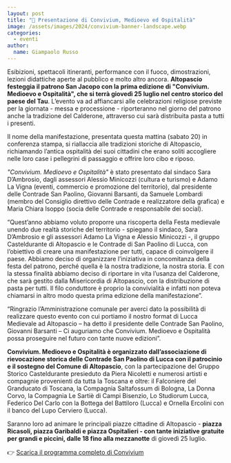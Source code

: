 ```yaml
---
layout: post
title: "🎪 Presentazione di Convivium, Medioevo ed Ospitalità"
image: /assets/images/2024/convivium-banner-landscape.webp
categories: 
  - eventi
author:
  name: Giampaolo Russo
---
```


Esibizioni, spettacoli itineranti, performance con il fuoco, dimostrazioni, lezioni didattiche aperte al pubblico e molto altro ancora. **Altopascio festeggia il patrono San Jacopo con la prima edizione di "Convivium. Medioevo e Ospitalità", che si terrà giovedì 25 luglio nel centro storico del paese del Tau**. L’evento va ad affiancarsi alle celebrazioni religiose previste per la giornata - messa e processione - riporteranno nel giorno del patrono anche la tradizione del Calderone, attraverso cui sarà distribuita pasta a tutti i presenti.

<!-- more -->

Il nome della manifestazione, presentata questa mattina (sabato 20) in conferenza stampa, si riallaccia alle tradizioni storiche di Altopascio, richiamando l’antica ospitalità dei suoi cittadini che erano soliti accogliere nelle loro case i pellegrini di passaggio e offrire loro cibo e riposo.

*"Convivium. Medioevo e Ospitalità"* è stato presentato dal sindaco Sara D’Ambrosio, dagli  assessori Alessio Minicozzi (cultura e turismo) e Adamo La Vigna (eventi, commercio e promozione del territorio), dal presidente delle Contrade San Paolino, Giovanni Barsanti, da Samuele Lombardi (membro del Consiglio direttivo delle Contrade e realizzatore della grafica) e Maria Chiara Isoppo (socia delle Contrade e responsabile dei social).

“Quest’anno abbiamo voluto proporre una riscoperta della Festa medievale unendo due realtà storiche del territorio - spiegano il sindaco, Sara D’Ambrosio e gli assessori Adamo La Vigna e Alessio Minicozzi -, il gruppo Casteldurante di Altopascio e le Contrade di San Paolino di Lucca, con l’obiettivo di creare una manifestazione per tutti, capace di coinvolgere il paese. Abbiamo deciso di organizzare l’iniziativa in concomitanza della festa del patrono, perché quella è la nostra tradizione, la nostra storia. E con la stessa finalità abbiamo deciso di riportare in vita l’usanza del Calderone, che sarà gestito dalla Misericordia di Altopascio, con la distribuzione di pasta per tutti. Il filo conduttore è proprio la convivialità e infatti non poteva chiamarsi in altro modo questa prima edizione della manifestazione”.

“Ringrazio l’Amministrazione comunale per averci dato la possibilità di realizzare questo evento con cui portiamo il nostro format di Lucca Medievale ad Altopascio – ha detto il presidente delle Contrade San Paolino, Giovanni Barsanti – Ci auguriamo che Convivium. Medioevo e Ospitalità possa proseguire nel futuro con tante nuove edizioni”.

**Convivium. Medioevo e Ospitalità è organizzato dall’associazione di rievocazione storica delle Contrade San Paolino di Lucca con il patrocinio e il sostegno del Comune di Altopascio**, con la partecipazione del Gruppo Storico Casteldurante presieduto da Piera Nicoletti e numerosi artisti e compagnie provenienti da tutta la Toscana e oltre: il Falconiere del Granducato di Toscana, la Compagnia Saltafossum di Bologna, La Donna Corvo, la Compagnia Le Sartiè di Campi Bisenzio, Lo Studiorum Lucca, Federico Del Carlo con la Bottega del Battiloro (Lucca) e Ornella Ercolini con il banco del Lupo Cerviero (Lucca).

Saranno loro ad animare le principali piazze cittadine di Altopascio - **piazza Ricasoli, piazza Garibaldi e piazza Ospitalieri - con tante iniziative gratuite per grandi e piccini, dalle 18 fino alla mezzanotte** di giovedì 25 luglio.

👉 [Scarica il programma completo di Convivium](/assets/files/2024/flyer-convivium.pdf)
